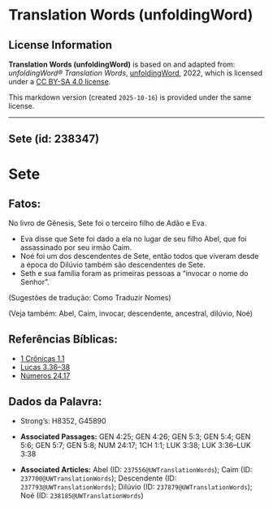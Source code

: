 # Translation Words (unfoldingWord)

## License Information

**Translation Words (unfoldingWord)** is based on and adapted from: _unfoldingWord® Translation Words_, [unfoldingWord](https://unfoldingword.org/utw), 2022, which is licensed under a [CC BY-SA 4.0 license](https://creativecommons.org/licenses/by-sa/4.0/legalcode.en).

This markdown version (created `2025-10-16`) is provided under the same license.



--------------------------------

## Sete (id: 238347)

Sete
====

Fatos:
------

No livro de Gênesis, Sete foi o terceiro filho de Adão e Eva.

* Eva disse que Sete foi dado a ela no lugar de seu filho Abel, que foi assassinado por seu irmão Caim.
* Noé foi um dos descendentes de Sete, então todos que viveram desde a época do Dilúvio também são descendentes de Sete.
* Seth e sua família foram as primeiras pessoas a “invocar o nome do Senhor”.

(Sugestões de tradução: Como Traduzir Nomes)

(Veja também: Abel, Caim, invocar, descendente, ancestral, dilúvio, Noé)

Referências Bíblicas:
---------------------

* [1 Crônicas 1\.1](https://ref.ly/1Chr1:1)
* [Lucas 3\.36–38](https://ref.ly/Luke3:36-Luke3:38)
* [Números 24\.17](https://ref.ly/Num24:17)

Dados da Palavra:
-----------------

* Strong’s: H8352, G45890

* **Associated Passages:** GEN 4:25; GEN 4:26; GEN 5:3; GEN 5:4; GEN 5:6; GEN 5:7; GEN 5:8; NUM 24:17; 1CH 1:1; LUK 3:38; LUK 3:36–LUK 3:38
* **Associated Articles:** Abel (ID: `237556@UWTranslationWords`); Caim (ID: `237700@UWTranslationWords`); Descendente (ID: `237793@UWTranslationWords`); Dilúvio  (ID: `237879@UWTranslationWords`); Noé (ID: `238185@UWTranslationWords`)

